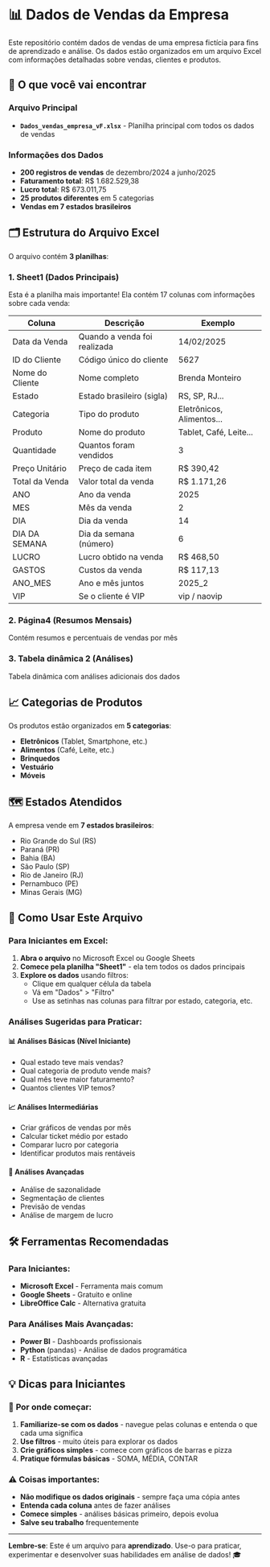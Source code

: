 # 📊 Dados de Vendas da Empresa

Este repositório contém dados de vendas de uma empresa fictícia para fins de aprendizado e análise. Os dados estão organizados em um arquivo Excel com informações detalhadas sobre vendas, clientes e produtos.

## 📁 O que você vai encontrar

### Arquivo Principal
- **`Dados_vendas_empresa_vF.xlsx`** - Planilha principal com todos os dados de vendas

### Informações dos Dados
- **200 registros de vendas** de dezembro/2024 a junho/2025
- **Faturamento total**: R$ 1.682.529,38
- **Lucro total**: R$ 673.011,75
- **25 produtos diferentes** em 5 categorias
- **Vendas em 7 estados brasileiros**

## 🗂️ Estrutura do Arquivo Excel

O arquivo contém **3 planilhas**:

### 1. **Sheet1** (Dados Principais)
Esta é a planilha mais importante! Ela contém 17 colunas com informações sobre cada venda:

| Coluna | Descrição | Exemplo |
|--------|-----------|---------|
| Data da Venda | Quando a venda foi realizada | 14/02/2025 |
| ID do Cliente | Código único do cliente | 5627 |
| Nome do Cliente | Nome completo | Brenda Monteiro |
| Estado | Estado brasileiro (sigla) | RS, SP, RJ... |
| Categoria | Tipo do produto | Eletrônicos, Alimentos... |
| Produto | Nome do produto | Tablet, Café, Leite... |
| Quantidade | Quantos foram vendidos | 3 |
| Preço Unitário | Preço de cada item | R$ 390,42 |
| Total da Venda | Valor total da venda | R$ 1.171,26 |
| ANO | Ano da venda | 2025 |
| MES | Mês da venda | 2 |
| DIA | Dia da venda | 14 |
| DIA DA SEMANA | Dia da semana (número) | 6 |
| LUCRO | Lucro obtido na venda | R$ 468,50 |
| GASTOS | Custos da venda | R$ 117,13 |
| ANO_MES | Ano e mês juntos | 2025_2 |
| VIP | Se o cliente é VIP | vip / naovip |

### 2. **Página4** (Resumos Mensais)
Contém resumos e percentuais de vendas por mês

### 3. **Tabela dinâmica 2** (Análises)
Tabela dinâmica com análises adicionais dos dados

## 📈 Categorias de Produtos

Os produtos estão organizados em **5 categorias**:
- **Eletrônicos** (Tablet, Smartphone, etc.)
- **Alimentos** (Café, Leite, etc.)
- **Brinquedos**
- **Vestuário**
- **Móveis**

## 🗺️ Estados Atendidos

A empresa vende em **7 estados brasileiros**:
- Rio Grande do Sul (RS)
- Paraná (PR) 
- Bahia (BA)
- São Paulo (SP)
- Rio de Janeiro (RJ)
- Pernambuco (PE)
- Minas Gerais (MG)

## 🚀 Como Usar Este Arquivo

### Para Iniciantes em Excel:

1. **Abra o arquivo** no Microsoft Excel ou Google Sheets
2. **Comece pela planilha "Sheet1"** - ela tem todos os dados principais
3. **Explore os dados** usando filtros:
   - Clique em qualquer célula da tabela
   - Vá em "Dados" > "Filtro"
   - Use as setinhas nas colunas para filtrar por estado, categoria, etc.

### Análises Sugeridas para Praticar:

#### 📊 **Análises Básicas** (Nível Iniciante)
- Qual estado teve mais vendas?
- Qual categoria de produto vende mais?
- Qual mês teve maior faturamento?
- Quantos clientes VIP temos?

#### 📈 **Análises Intermediárias**
- Criar gráficos de vendas por mês
- Calcular ticket médio por estado
- Comparar lucro por categoria
- Identificar produtos mais rentáveis

#### 🎯 **Análises Avançadas**
- Análise de sazonalidade
- Segmentação de clientes
- Previsão de vendas
- Análise de margem de lucro

## 🛠️ Ferramentas Recomendadas

### **Para Iniciantes:**
- **Microsoft Excel** - Ferramenta mais comum
- **Google Sheets** - Gratuito e online
- **LibreOffice Calc** - Alternativa gratuita

### **Para Análises Mais Avançadas:**
- **Power BI** - Dashboards profissionais
- **Python** (pandas) - Análise de dados programática
- **R** - Estatísticas avançadas

## 💡 Dicas para Iniciantes

### 🎯 **Por onde começar:**
1. **Familiarize-se com os dados** - navegue pelas colunas e entenda o que cada uma significa
2. **Use filtros** - muito úteis para explorar os dados
3. **Crie gráficos simples** - comece com gráficos de barras e pizza
4. **Pratique fórmulas básicas** - SOMA, MÉDIA, CONTAR

### ⚠️ **Coisas importantes:**
- **Não modifique os dados originais** - sempre faça uma cópia antes
- **Entenda cada coluna** antes de fazer análises
- **Comece simples** - análises básicas primeiro, depois evolua
- **Salve seu trabalho** frequentemente

---

**Lembre-se**: Este é um arquivo para **aprendizado**. Use-o para praticar, experimentar e desenvolver suas habilidades em análise de dados! 🎓